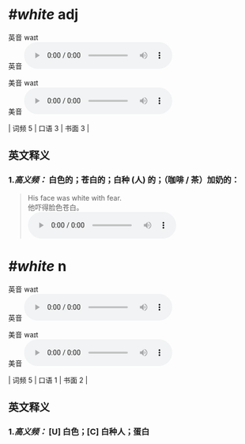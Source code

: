 # ***\#white*** adj
英音 waɪt  
英音
<audio src="./media/white-B.aac" controls="controls"></audio>

美音 waɪt  
美音
<audio src="./media/white.aac" controls="controls"></audio>



| 词频 5 | 口语 3 | 书面 3 |  

英文释义
---
### 1.*高义频：* **白色的；苍白的；白种 (人) 的；（咖啡 / 茶）加奶的：**  

 > His face was white with fear.  
 > 他吓得脸色苍白。    
<audio src="./media/1-white.aac" controls="controls"></audio>


# ***\#white*** n
英音 waɪt  
英音
<audio src="./media/white-B.aac" controls="controls"></audio>

美音 waɪt  
美音
<audio src="./media/white.aac" controls="controls"></audio>



| 词频 5 | 口语 1 | 书面 2 |  

英文释义
---
### 1.*高义频：* **[U] 白色；[C] 白种人；蛋白**  


